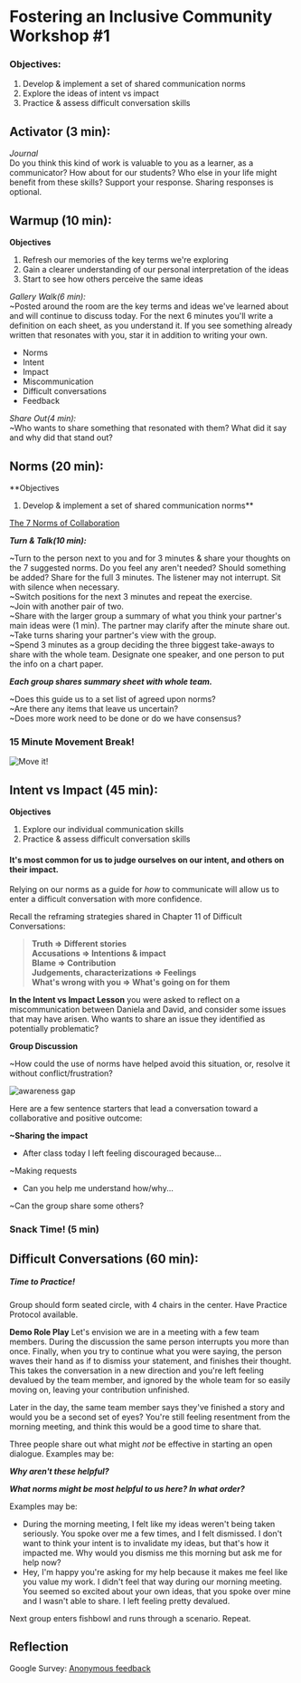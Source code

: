# Fostering an Inclusive Community Workshop #1

### Objectives:
1) Develop & implement a set of shared communication norms  
2) Explore the ideas of intent vs impact  
3) Practice & assess difficult conversation skills   

## Activator (3 min):  
*Journal*  
Do you think this kind of work is valuable to you as a learner, as a communicator? How about for our students? Who else in your life might benefit from these skills? Support your response. Sharing responses is optional.

## Warmup (10 min):
**Objectives**  
1) Refresh our memories of the key terms we're exploring  
2) Gain a clearer understanding of our personal interpretation of the ideas  
3) Start to see how others perceive the same ideas  

*Gallery Walk(6 min):*  
~Posted around the room are the key terms and ideas we've learned about and will continue to discuss today. For the next 6 minutes you'll write a definition on each sheet, as you understand it. If you see something already written that resonates with you, star it in addition to writing your own.  
* Norms  
* Intent  
* Impact  
* Miscommunication
* Difficult conversations    
* Feedback  

*Share Out(4 min):*  
~Who wants to share something that resonated with them? What did it say and why did that stand out?  

## Norms (20 min):
**Objectives
1) Develop & implement a set of shared communication norms**  

<!-- In any group, norms & culture will develop. If those norms aren't made explicit, they'll develop organically, for better or worse. To create and sustain a culture of positivity, inclusion, and transparent communication, norms should be agreed upon and adhered to by the community at large. These norms must be explicitly modeled by leadership. In an educational setting, the educators and other student-facing staff must also be the group responsible for modeling norms and holding students accountable for the same.   -->

[The 7 Norms of Collaboration](https://docs.google.com/a/launchacademy.co/document/d/1w7sw8zIF1IJzBwF-Ld9EJ74wMLqrkC90aEyzzuSEiYk/edit?usp=sharing)  

__*Turn & Talk(10 min):*__  

~Turn to the person next to you and for 3 minutes & share your thoughts on the 7 suggested norms. Do you feel any aren't needed? Should something be added? Share for the full 3 minutes. The listener may not interrupt. Sit with silence when necessary.  
~Switch positions for the next 3 minutes and repeat the exercise.  
~Join with another pair of two.  
~Share with the larger group a summary of what you think your partner's main ideas were (1 min). The partner may clarify after the minute share out.  
~Take turns sharing your partner's view with the group.  
~Spend 3 minutes as a group deciding the three biggest take-aways to share with the whole team. Designate one speaker, and one person to put the info on a chart paper.  

__*Each group shares summary sheet with whole team.*__  

~Does this guide us to a set list of agreed upon norms?  
~Are there any items that leave us uncertain?  
~Does more work need to be done or do we have consensus?

### 15 Minute Movement Break!  
![Move it!](http://susanfitzell.com/wp-content/uploads/2012/12/partying_sm.jpg)  


## Intent vs Impact (45 min):
**Objectives**   
1) Explore our individual communication skills
2) Practice & assess difficult conversation skills  

#### It's most common for us to judge ourselves on our intent, and others on their impact.

<!-- There are many ways to offend, insult, and otherwise make someone feel badly. More often than not people do not intend to do so, but the way they phrase something, their use of body language, tone of voice, and even timing can lead to conflict. It's impossible to remove conflict from the workplace or learning environment, and I'm not sure we'd want to. Conflict, when managed well, can be the first step toward more growth and development. -->

Relying on our norms as a guide for *how* to communicate will allow us to enter a difficult conversation with more confidence.

Recall the reframing strategies shared in Chapter 11 of Difficult Conversations:  

> **Truth => Different stories  
> Accusations => Intentions & impact  
> Blame => Contribution  
> Judgements, characterizations => Feelings  
> What's wrong with you => What's going on for them**  

**In the Intent vs Impact Lesson** you were asked to reflect on a miscommunication between Daniela and David, and consider some issues that may have arisen. Who wants to share an issue they identified as potentially problematic?

**Group Discussion**  

~How could the use of norms have helped avoid this situation, or, resolve it without conflict/frustration?

![awareness gap](http://www.the20project.com/uploads/1/5/6/7/15678964/6829539.jpg?311)   

Here are a few sentence starters that lead a conversation toward a collaborative and positive outcome:
<!-- (Have group members scribe these on white board wall) -->

**~Sharing the impact**

* After class today I left feeling discouraged because...
<!-- * This norm feels/felt neglected when...   -->  
<!-- * I don't know whether or not you intended this, but I felt...when...   -->

~Making requests  
* Can you help me understand how/why...  
<!-- * Let's work on how we might...   -->
<!-- * I wonder whether it's possible to...   -->

~Can the group share some others?  
<!-- * Instead of 'ya, but' use 'yes, and'   -->


### Snack Time! (5 min)  

## Difficult Conversations (60 min):
##### Time to Practice!  

Group should form seated circle, with 4 chairs in the center. Have Practice Protocol available.

**Demo Role Play**
Let's envision we are in a meeting with a few team members. During the discussion the same person interrupts you more than once. Finally, when you try to continue what you were saying, the person waves their hand as if to dismiss your statement, and finishes their thought. This takes the conversation in a new direction and you're left feeling devalued by the team member, and ignored by the whole team for so easily moving on, leaving your contribution unfinished.

Later in the day, the same team member says they've finished a story and would you be a second set of eyes? You're still feeling resentment from the morning meeting, and think this would be a good time to share that.

Three people share out what might *not* be effective in starting an open dialogue.
  Examples may be:  
  <!-- * "No way, you were a real jerk to me this morning. I can't believe you'd even ask me." -->
  <!-- * "Oh, *now* you want my thoughts? I don't think so." -->
  <!-- * "I'm busy sorry." -->

__*Why aren't these helpful?*__
<!-- (They don't open the lines of communication, person may shut down, get defensive.) -->

<!-- *While the intent of these statements may be to share frustration, the impact will be that the other person is also offended or may become defensive. Neither response would lead to a positive outcome.*   -->

__*What norms might be most helpful to us here? In what order?*__
<!-- (Many right answers here) -->

<!-- * The first norm that can support us here is *pausing*. Take a few seconds to gather your thoughts so you don't say the first thing that comes to mind.   
* *Presuming positive intentions* next will allow you to enter the conversation from a place of curiosity.
* *Pose a question* that will open the conversation. -->

<!-- Facilitator shares what might be a good starting sentence.   -->
  Examples may be:  
  * During the morning meeting, I felt like my ideas weren't being taken seriously. You spoke over me a few times, and I felt dismissed. I don't want to think your intent is to invalidate my ideas, but that's how it impacted me. Why would you dismiss me this morning but ask me for help now?
  * Hey, I'm happy you're asking for my help because it makes me feel like you value my work. I didn't feel that way during our morning meeting. You seemed so excited about your own ideas, that you spoke over mine and I wasn't able to share. I left feeling pretty devalued.

Next group enters fishbowl and runs through a scenario. Repeat.

## Reflection  
Google Survey:
[Anonymous feedback](https://docs.google.com/a/launchacademy.co/forms/d/13wzEeqebfdDMSX7_ftuFO9OmNn8AKAKqnY_BaOYfyJs/edit)
